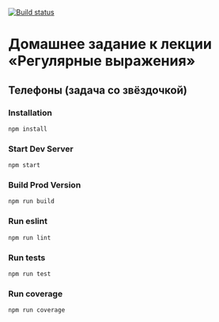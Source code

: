 [![Build status](https://ci.appveyor.com/api/projects/status/1s6dboeusivfj5f0/branch/master?svg=true)](https://ci.appveyor.com/project/homutovan/ajs-1-7-4-regexp-phone/branch/master)

# Домашнее задание к лекции «Регулярные выражения»

## Телефоны (задача со звёздочкой)

### Installation

```
npm install
```

### Start Dev Server

```
npm start
```

### Build Prod Version

```
npm run build
```

### Run eslint

```
npm run lint
```

### Run tests

```
npm run test
```

### Run coverage

```
npm run coverage
```
